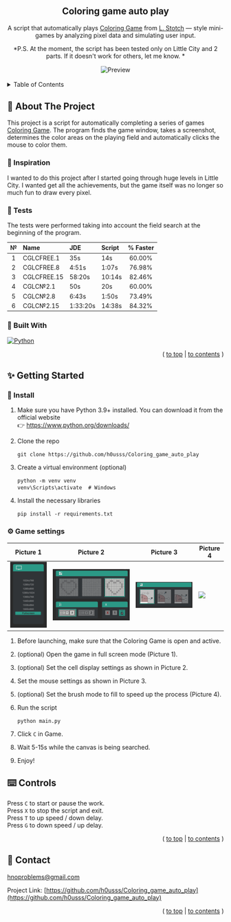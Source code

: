 <a id="readme-top"></a>

<div align="center">
  <h2 align="center">Coloring game auto play</h2>

  A script that automatically plays [Coloring Game][ColoringGame] from [L. Stotch][LStotch] — style mini-games by analyzing pixel data and simulating user input.

  *P.S. At the moment, the script has been tested only on Little City and 2 parts. If it doesn't work for others, let me know. *

  <img align="center" src=".sourceReadme/preview.gif" alt="Preview" width="600"/>
</div>
<br>
<!-- TABLE OF CONTENTS -->
<details>
  <summary id="contents">Table of Contents</summary>
  <ol>
    <li>
      <a href="#🧠-about-the-project">About The Project</a>
      <ul>
        <li><a href="#💭-inspiration">Inspiration</a></li>
        <li><a href="#👀-tests">Tests</a></li>
        <li><a href="#🔧-built-with">Built With</a></li>
      </ul>
    </li>
    <li>
      <a href="#✨-getting-started">Getting Started</a>
      <ul>
        <li><a href="#💾-install">Install</a></li>
        <li><a href="#⚙️-game-settings">Game settings</a></li>
      </ul>
    </li>
    <li><a href="#⌨️-controls">Controls</a></li>
    <li><a href="#📓-contact">Contact</a></li>
  </ol>
</details>


<!-- ABOUT THE PROJECT -->
## 🧠 About The Project

This project is a script for automatically completing a series of games [Coloring Game][ColoringGame]. The program finds the game window, takes a screenshot, determines the color areas on the playing field and automatically clicks the mouse to color them.

### 💭 Inspiration

I wanted to do this project after I started going through huge levels in Little City. I wanted get all the achievements, but the game itself was no longer so much fun to draw every pixel.

### 👀 Tests

The tests were performed taking into account the field search at the beginning of the program.

|  №  |     Name    |     JDE     |    Script    |   % Faster   |
|:---:|:------------|:------------|:-------------|:------------:|
|  1  | CGLCFREE.1  |  35s        |  14s         |   60.00%     |
|  2  | CGLCFREE.8  |  4:51s      |  1:07s       |   76.98%     |
|  3  | CGLCFREE.15 |  58:20s     |  10:14s      |   82.46%     |
|  4  | CGLC№2.1    |  50s        |  20s         |   60.00%     |
|  5  | CGLC№2.8    |  6:43s      |  1:50s       |   73.49%     |
|  6  | CGLC№2.15   |  1:33:20s   |  14:38s      |   84.32%     |


### 🔧 Built With

<a href="https://www.python.org/">
  <img src="https://www.python.org/static/img/python-logo.png" alt="Python" width="250"/>
</a>

<p align="right">( <a href="#readme-top">to top</a> | <a href="#contents">to contents</a> )</p>

<!-- GETTING STARTED -->
## ✨ Getting Started

### 💾 Install
1. Make sure you have Python 3.9+ installed. You can download it from the official website<br>
    👉 https://www.python.org/downloads/

2. Clone the repo
   ```
   git clone https://github.com/h0usss/Coloring_game_auto_play
   ```

3. Create a virtual environment (optional)
    ```
    python -m venv venv
    venv\Scripts\activate  # Windows
    ```

4. Install the necessary libraries

    ```
    pip install -r requirements.txt
    ```

### ⚙️ Game settings


|    Picture 1    |    Picture 2    |    Picture 3    |    Picture 4    |
|-----------------|-----------------|-----------------|-----------------|
| <img src=".sourceReadme/screenMode.png" width="200"/> | <img src=".sourceReadme/cellSettimgs.png" width="600"/> | <img src=".sourceReadme/mouseSettings.png" width="400"/> | <img src=".sourceReadme/fillSettings.gif" width="200"/> |

1. Before launching, make sure that the Coloring Game is open and active.

2. (optional) Open the game in full screen mode (Picture 1).

3. (optional) Set the cell display settings as shown in Picture 2.

4. Set the mouse settings as shown in Picture 3.

5. (optional) Set the brush mode to fill to speed up the process (Picture 4).

6. Run the script
    ```
    python main.py
    ```

7. Click `C` in Game.

8. Wait 5-15s while the canvas is being searched.

9. Enjoy!

## ⌨️ Controls
Press `C` to start or pause the work.<br>
Press `X` to stop the script and exit.<br>
Press `T` to up speed / down delay.<br>
Press `G` to down speed / up delay.

<p align="right">( <a href="#readme-top">to top</a> | <a href="#contents">to contents</a> )</p>


<!-- CONTACT -->
## 📓 Contact

hnoproblems@gmail.com

Project Link: [https://github.com/h0usss/Coloring_game_auto_play](https://github.com/h0usss/Coloring_game_auto_play)

<p align="right">( <a href="#readme-top">to top</a> | <a href="#contents">to contents</a> )</p>


[ColoringGame]: https://store.steampowered.com/publisher/lstotch/#browse
[LStotch]: https://store.steampowered.com/publisher/lstotch/
